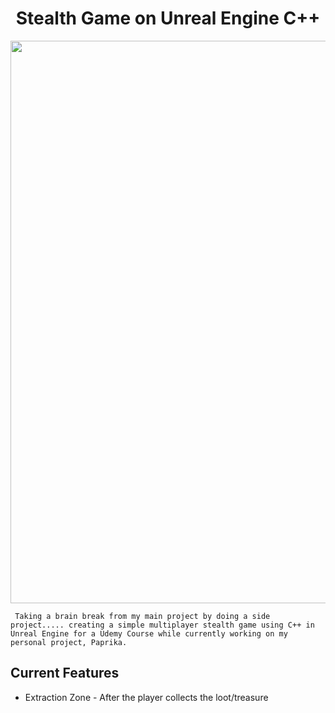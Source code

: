<h1 align="center"> Stealth Game on Unreal Engine C++ </h1>

<p align="center">
     <img width="900" src="https://user-images.githubusercontent.com/26191487/104862627-8966ff00-5901-11eb-9ad5-2ff5c3e1e379.gif">

     Taking a brain break from my main project by doing a side project..... creating a simple multiplayer stealth game using C++ in Unreal Engine for a Udemy Course while currently working on my personal project, Paprika.
</p>

## Current Features
* Extraction Zone - After the player collects the loot/treasure</p>
